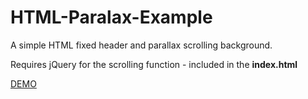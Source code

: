 HTML-Paralax-Example
====================

A simple HTML fixed header and parallax scrolling background.

Requires jQuery for the scrolling function - included in the **index.html**

[DEMO](http://lyubendimitrov.me/HTML-Paralax-Example/)
